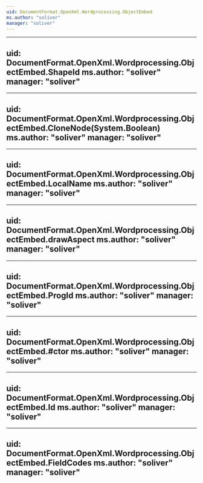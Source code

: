 ```yaml
---
uid: DocumentFormat.OpenXml.Wordprocessing.ObjectEmbed
ms.author: "soliver"
manager: "soliver"
---
```


---
uid: DocumentFormat.OpenXml.Wordprocessing.ObjectEmbed.ShapeId
ms.author: "soliver"
manager: "soliver"
---

---
uid: DocumentFormat.OpenXml.Wordprocessing.ObjectEmbed.CloneNode(System.Boolean)
ms.author: "soliver"
manager: "soliver"
---

---
uid: DocumentFormat.OpenXml.Wordprocessing.ObjectEmbed.LocalName
ms.author: "soliver"
manager: "soliver"
---

---
uid: DocumentFormat.OpenXml.Wordprocessing.ObjectEmbed.drawAspect
ms.author: "soliver"
manager: "soliver"
---

---
uid: DocumentFormat.OpenXml.Wordprocessing.ObjectEmbed.ProgId
ms.author: "soliver"
manager: "soliver"
---

---
uid: DocumentFormat.OpenXml.Wordprocessing.ObjectEmbed.#ctor
ms.author: "soliver"
manager: "soliver"
---

---
uid: DocumentFormat.OpenXml.Wordprocessing.ObjectEmbed.Id
ms.author: "soliver"
manager: "soliver"
---

---
uid: DocumentFormat.OpenXml.Wordprocessing.ObjectEmbed.FieldCodes
ms.author: "soliver"
manager: "soliver"
---
